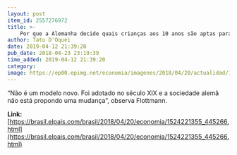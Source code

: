 ```yaml
---
layout: post
item_id: 2557276972
title: >-
    Por que a Alemanha decide quais crianças aos 10 anos são aptas para ir à universidade
author: Tatu D'Oquei
date: 2019-04-12 21:39:20
pub_date: 2018-04-23 23:19:39
time_added: 2019-04-12 21:39:20
category: 
image: https://ep00.epimg.net/economia/imagenes/2018/04/20/actualidad/1524221355_445266_1524468623_rrss_normal.jpg
---
```


“Não é um modelo novo. Foi adotado no século XIX e a sociedade alemã não está propondo uma mudança”, observa Flottmann.

**Link:** [https://brasil.elpais.com/brasil/2018/04/20/economia/1524221355_445266.html](https://brasil.elpais.com/brasil/2018/04/20/economia/1524221355_445266.html)

